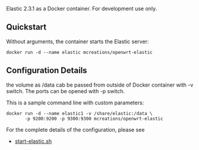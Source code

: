 Elastic 2.3.1 as a Docker container. For development use only.

## Quickstart
Without arguments, the container starts the Elastic server:

```
docker run -d --name elastic mcreations/openwrt-elastic
```

## Configuration Details
the volume as /data cab be passed from outside of Docker container with -v switch.
The ports can be opened  with -p switch.

This is a sample command line with custom parameters:

```
docker run -d --name elastic1 -v /share/elastic:/data \
       -p 9200:9200 -p 9300:9300 mcreations/openwrt-elastic
```

For the complete details of the configuration, please see

- [start-elastic.sh](https://github.com/m-creations/docker-openwrt-elastic/blob/master/image/root/start-elastic.sh)
